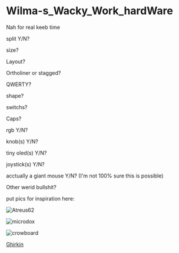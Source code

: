 # Wilma-s_Wacky_Work_hardWare
 Nah for real keeb time

split Y/N?

size?

Layout?

Ortholiner or stagged?

QWERTY?

shape?

switchs?

Caps?

rgb Y/N?

knob(s) Y/N?

tiny oled(s) Y/N?

joystick(s) Y/N?

acctually a giant mouse Y/N? (I'm not 100% sure this is possible)

Other werid bullshit?

put pics for inspiration here:


![Atreus62](https://camo.githubusercontent.com/07b58400e8e26e135453a6b285bc01a78c2feecc4aed05ff20675a6e0fd924e7/68747470733a2f2f6173736574732e62696763617274656c2e636f6d2f70726f647563745f696d616765732f3138393333353238322f42496c714374642e6a70673f6175746f3d666f726d6174266669743d6d617826773d31323030)

![microdox](https://camo.githubusercontent.com/793a18293b289e6c31ff09fa68c2346182aaf871e0569ef59051352a6104bfc3/68747470733a2f2f626f617264736f757263652e696d6769782e6e65742f33333761653635612d643036312d343661342d623131392d3939313662303433633538662e6a70673f7261773d74727565)

![crowboard](https://camo.githubusercontent.com/d76db92a07ca3d24ffb0216501c23f92699c64bbb68c4fac0dbd293dbd71bbef/68747470733a2f2f692e696d6775722e636f6d2f526737495950772e6a7067)

[Ghirkin](https://camo.githubusercontent.com/1657658dda4673edbb1df9c829ee1cb0ca016bbdec253fe0b2ce526b6c451f7b/68747470733a2f2f342e62702e626c6f6773706f742e636f6d2f2d735131382d6c4e5a584f632f57437a6c5464652d3450492f41414141414141425f4a512f7151726568414d4736444d4b663369346f6a346d6b6d4c474f6654557662334b67434c63422f733634302f494d475f32303136313131365f3132323932362e6a7067)
